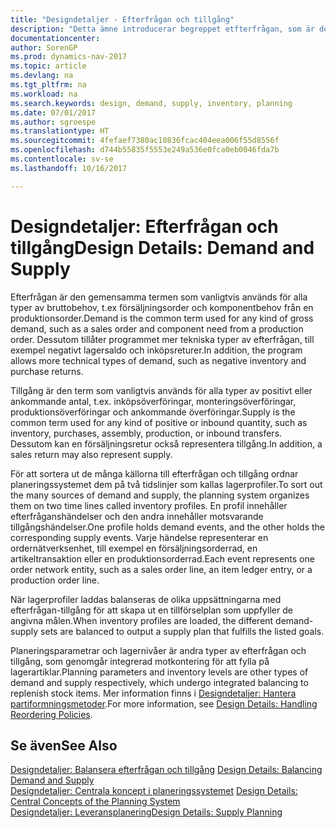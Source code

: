 ```yaml
---
title: "Designdetaljer - Efterfrågan och tillgång"
description: "Detta ämne introducerar begreppet etfterfrågan, som är den gemensamma termen som vanligtvis används för alla typer av bruttobehov, t.ex försäljningsorder och komponentbehov från en produktionsorder."
documentationcenter: 
author: SorenGP
ms.prod: dynamics-nav-2017
ms.topic: article
ms.devlang: na
ms.tgt_pltfrm: na
ms.workload: na
ms.search.keywords: design, demand, supply, inventory, planning
ms.date: 07/01/2017
ms.author: sgroespe
ms.translationtype: HT
ms.sourcegitcommit: 4fefaef7380ac10836fcac404eea006f55d8556f
ms.openlocfilehash: d744b55835f5553e249a536e0fca0eb0046fda7b
ms.contentlocale: sv-se
ms.lasthandoff: 10/16/2017

---
```

# <a name="design-details-demand-and-supply"></a><span data-ttu-id="f8b62-103">Designdetaljer: Efterfrågan och tillgång</span><span class="sxs-lookup"><span data-stu-id="f8b62-103">Design Details: Demand and Supply</span></span>
<span data-ttu-id="f8b62-104">Efterfrågan är den gemensamma termen som vanligtvis används för alla typer av bruttobehov, t.ex försäljningsorder och komponentbehov från en produktionsorder.</span><span class="sxs-lookup"><span data-stu-id="f8b62-104">Demand is the common term used for any kind of gross demand, such as a sales order and component need from a production order.</span></span> <span data-ttu-id="f8b62-105">Dessutom tillåter programmet mer tekniska typer av efterfrågan, till exempel negativt lagersaldo och inköpsreturer.</span><span class="sxs-lookup"><span data-stu-id="f8b62-105">In addition, the program allows more technical types of demand, such as negative inventory and purchase returns.</span></span>  
  
<span data-ttu-id="f8b62-106">Tillgång är den term som vanligtvis används för alla typer av positivt eller ankommande antal, t.ex. inköpsöverföringar, monteringsöverföringar, produktionsöverföringar och ankommande överföringar.</span><span class="sxs-lookup"><span data-stu-id="f8b62-106">Supply is the common term used for any kind of positive or inbound quantity, such as inventory, purchases, assembly, production, or inbound transfers.</span></span> <span data-ttu-id="f8b62-107">Dessutom kan en försäljningsretur också representera tillgång.</span><span class="sxs-lookup"><span data-stu-id="f8b62-107">In addition, a sales return may also represent supply.</span></span>  
  
<span data-ttu-id="f8b62-108">För att sortera ut de många källorna till efterfrågan och tillgång ordnar planeringssystemet dem på två tidslinjer som kallas lagerprofiler.</span><span class="sxs-lookup"><span data-stu-id="f8b62-108">To sort out the many sources of demand and supply, the planning system organizes them on two time lines called inventory profiles.</span></span> <span data-ttu-id="f8b62-109">En profil innehåller efterfråganshändelser och den andra innehåller motsvarande tillgångshändelser.</span><span class="sxs-lookup"><span data-stu-id="f8b62-109">One profile holds demand events, and the other holds the corresponding supply events.</span></span> <span data-ttu-id="f8b62-110">Varje händelse representerar en ordernätverksenhet, till exempel en försäljningsorderrad, en artikeltransaktion eller en produktionsorderrad.</span><span class="sxs-lookup"><span data-stu-id="f8b62-110">Each event represents one order network entity, such as a sales order line, an item ledger entry, or a production order line.</span></span>  
  
<span data-ttu-id="f8b62-111">När lagerprofiler laddas balanseras de olika uppsättningarna med efterfrågan-tillgång för att skapa ut en tillförselplan som uppfyller de angivna målen.</span><span class="sxs-lookup"><span data-stu-id="f8b62-111">When inventory profiles are loaded, the different demand-supply sets are balanced to output a supply plan that fulfills the listed goals.</span></span>  
  
<span data-ttu-id="f8b62-112">Planeringsparametrar och lagernivåer är andra typer av efterfrågan och tillgång, som genomgår integrerad motkontering för att fylla på lagerartiklar.</span><span class="sxs-lookup"><span data-stu-id="f8b62-112">Planning parameters and inventory levels are other types of demand and supply respectively, which undergo integrated balancing to replenish stock items.</span></span> <span data-ttu-id="f8b62-113">Mer information finns i [Designdetaljer: Hantera partiformningsmetoder](design-details-handling-reordering-policies.md).</span><span class="sxs-lookup"><span data-stu-id="f8b62-113">For more information, see [Design Details: Handling Reordering Policies](design-details-handling-reordering-policies.md).</span></span>  
  
## <a name="see-also"></a><span data-ttu-id="f8b62-114">Se även</span><span class="sxs-lookup"><span data-stu-id="f8b62-114">See Also</span></span>  
<span data-ttu-id="f8b62-115">[Designdetaljer: Balansera efterfrågan och tillgång](design-details-balancing-demand-and-supply.md) </span><span class="sxs-lookup"><span data-stu-id="f8b62-115">[Design Details: Balancing Demand and Supply](design-details-balancing-demand-and-supply.md) </span></span>  
<span data-ttu-id="f8b62-116">[Designdetaljer: Centrala koncept i planeringssystemet](design-details-central-concepts-of-the-planning-system.md) </span><span class="sxs-lookup"><span data-stu-id="f8b62-116">[Design Details: Central Concepts of the Planning System](design-details-central-concepts-of-the-planning-system.md) </span></span>  
[<span data-ttu-id="f8b62-117">Designdetaljer: Leveransplanering</span><span class="sxs-lookup"><span data-stu-id="f8b62-117">Design Details: Supply Planning</span></span>](design-details-supply-planning.md)
